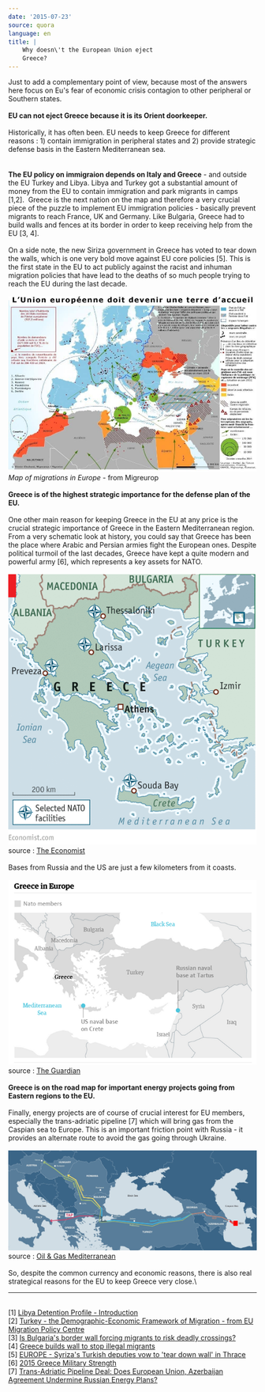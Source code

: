 ```yaml
---
date: '2015-07-23'
source: quora
language: en
title: |
    Why doesn\'t the European Union eject
    Greece?
---
```


Just to add a complementary point of view, because most of the answers
here focus on Eu\'s fear of economic crisis contagion to other
peripheral or Southern states. \
\
**EU can not eject Greece because it is its Orient doorkeeper.**\
\
Historically, it has often been. EU needs to keep Greece for different
reasons : 1) contain immigration in peripheral states and 2) provide
strategic defense basis in the Eastern Mediterranean sea.\
\
\
**The EU policy on immigraion depends on Italy and Greece** - and
outside the EU Turkey and Libya. Libya and Turkey got a substantial
amount of money from the EU to contain immigration and park migrants in
camps \[1,2\].  Greece is the next nation on the map and therefore a
very crucial piece of the puzzle to implement EU immigration policies -
basically prevent migrants to reach France, UK and Germany. Like
Bulgaria, Greece had to build walls and fences at its border in order to
keep receiving help from the EU \[3, 4\].\
\
On a side note, the new Siriza government in Greece has voted to tear
down the walls, which is one very bold move against EU core policies
\[5\]. This is the first state in the EU to act publicly against the
racist and inhuman migration policies that have lead to the deaths of so
much people trying to reach the EU during the last decade.\
\
![](./img/main-qimg-f681ca1f935d16ed75147e0fa10a9a11-c.png)*Map of migrations
in Europe* - from Migreurop\
\
**Greece is of the highest strategic importance for the defense plan of
the EU.**\
\
One other main reason for keeping Greece in the EU at any price is the
crucial strategic importance of Greece in the Eastern Mediterranean
region. From a very schematic look at history, you could say that Greece
has been the place where Arabic and Persian armies fight the European
ones. Despite political turmoil of the last decades, Greece have kept a
quite modern and powerful army \[6\], which represents a key assets for
NATO.\
\
![](./img/main-qimg-5945cb0e5005a5dd2cb8d5b6338617c7.png) source : [The
Economist](http://www.economist.com/news/europe/21645254-america-much-more-europe-sees-strategic-stakes-aegean-semi-guided-missile)\
\
Bases from Russia and the US are just a few kilometers from it coasts.\
\
![](./img/main-qimg-aac4541c04a26f004b8cd38de000d754.png)source : [The
Guardian](http://www.theguardian.com/world/2015/jul/10/greece-euro-drama-geopolitical-concerns-europe-eu)\
\
**Greece is on the road map for important energy projects going from
Eastern regions to the EU.**\
\
Finally, energy projects are of course of crucial interest for EU
members, especially the trans-adriatic pipeline \[7\] which will bring
gas from the Caspian sea to Europe. This is an important friction point
with Russia - it provides an alternate route to avoid the gas going
through Ukraine.\
\
![](./img/main-qimg-0d333d20efabedf81718d77a69804bb0-c.png)source : [Oil & Gas
Mediterranean](http://www.oilandgascyprus.com/?p=104)\
\
So, despite the common currency and economic reasons, there is also real
strategical reasons for the EU to keep Greece very close.\

------------------------------------------------------------------------

\
\[1\] [Libya Detention Profile -
Introduction](http://www.globaldetentionproject.org/countries/africa/libya/introduction.html)\
\[2\] [Turkey - the Demographic-Economic Framework of Migration - from
EU Migration Policy
Centre](http://www.migrationpolicycentre.eu/docs/migration_profiles/Turkey.pdf)\
\[3\] [Is Bulgaria's border wall forcing migrants to risk deadly
crossings?](http://www.euronews.com/2015/04/30/is-bulgarias-border-wall-forcing-migrants-to-risk-perilous-sea-crossings/)\
\[4\] [Greece builds wall to stop illegal
migrants](http://sputniknews.com/voiceofrussia/2014_01_23/Greece-builds-wall-to-stop-illegal-migrants-7991/)\
\[5\] [EUROPE - Syriza's Turkish deputies vow to 'tear down wall' in
Thrace](http://www.hurriyetdailynews.com/syrizas-turkish-deputies-vow-to-tear-down-wall-in-thrace.aspx?NID=78755&NewsCatID=351&PageID=238)\
\[6\] [2015 Greece Military
Strength](http://www.globalfirepower.com/country-military-strength-detail.asp?country_id=greece)\
\[7\] [Trans-Adriatic Pipeline Deal: Does European Union, Azerbaijan
Agreement Undermine Russian Energy
Plans?](http://www.ibtimes.com/trans-adriatic-pipeline-deal-does-european-union-azerbaijan-agreement-undermine-2019959)
